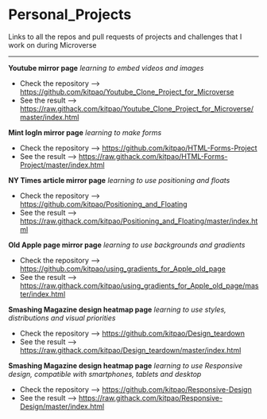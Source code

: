 # Personal_Projects
Links to all the repos and pull requests of projects and challenges that I work on during Microverse
_________________________________________________
**Youtube mirror page** _learning to embed videos and images_
- Check the repository --> https://github.com/kitpao/Youtube_Clone_Project_for_Microverse
- See the result --> https://raw.githack.com/kitpao/Youtube_Clone_Project_for_Microverse/master/index.html

**Mint logIn mirror page** _learning to make forms_
- Check the repository --> https://github.com/kitpao/HTML-Forms-Project
- See the result --> https://raw.githack.com/kitpao/HTML-Forms-Project/master/index.html

**NY Times article mirror page** _learning to use positioning and floats_
- Check the repository --> https://github.com/kitpao/Positioning_and_Floating
- See the result --> https://raw.githack.com/kitpao/Positioning_and_Floating/master/index.html

**Old Apple page mirror page** _learning to use backgrounds and gradients_
- Check the repository --> https://github.com/kitpao/using_gradients_for_Apple_old_page
- See the result --> https://raw.githack.com/kitpao/using_gradients_for_Apple_old_page/master/index.html

**Smashing Magazine design heatmap page** _learning to use styles, distributions and visual priorities_
- Check the repository --> https://github.com/kitpao/Design_teardown
- See the result --> https://raw.githack.com/kitpao/Design_teardown/master/index.html

**Smashing Magazine design heatmap page** _learning to use Responsive design, compatible with smartphones, tablets and desktop_
- Check the repository --> https://github.com/kitpao/Responsive-Design
- See the result --> https://raw.githack.com/kitpao/Responsive-Design/master/index.html
